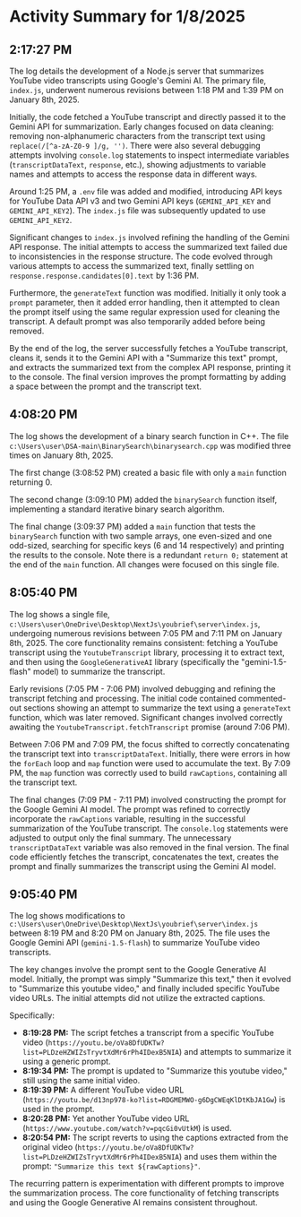 # Activity Summary for 1/8/2025

## 2:17:27 PM
The log details the development of a Node.js server that summarizes YouTube video transcripts using Google's Gemini AI.  The primary file, `index.js`, underwent numerous revisions between 1:18 PM and 1:39 PM on January 8th, 2025.

Initially, the code fetched a YouTube transcript and directly passed it to the Gemini API for summarization.  Early changes focused on data cleaning: removing non-alphanumeric characters from the transcript text using `replace(/[^a-zA-Z0-9 ]/g, '')`.  There were also several debugging attempts involving `console.log` statements to inspect intermediate variables (`transcriptDataText`, `response`, etc.), showing adjustments to variable names and attempts to access the response data in different ways.

Around 1:25 PM, a `.env` file was added and modified, introducing API keys for YouTube Data API v3 and two Gemini API keys (`GEMINI_API_KEY` and `GEMINI_API_KEY2`).  The `index.js` file was subsequently updated to use `GEMINI_API_KEY2`.

Significant changes to `index.js` involved refining the handling of the Gemini API response. The initial attempts to access the summarized text failed due to inconsistencies in the response structure. The code evolved through various attempts to access the summarized text, finally settling on `response.response.candidates[0].text` by 1:36 PM.

Furthermore, the `generateText` function was modified.  Initially it only took a `prompt` parameter, then it added error handling, then it attempted to clean the prompt itself using the same regular expression used for cleaning the transcript. A default prompt was also temporarily added before being removed.

By the end of the log, the server successfully fetches a YouTube transcript, cleans it, sends it to the Gemini API with a "Summarize this text" prompt, and extracts the summarized text from the complex API response, printing it to the console. The final version improves the prompt formatting by adding a space between the prompt and the transcript text.


## 4:08:20 PM
The log shows the development of a binary search function in C++.  The file `c:\Users\user\DSA-main\BinarySearch\binarysearch.cpp` was modified three times on January 8th, 2025.

The first change (3:08:52 PM) created a basic file with only a `main` function returning 0.

The second change (3:09:10 PM) added the `binarySearch` function itself, implementing a standard iterative binary search algorithm.

The final change (3:09:37 PM) added a `main` function that tests the `binarySearch` function with two sample arrays, one even-sized and one odd-sized, searching for specific keys (6 and 14 respectively) and printing the results to the console.  Note there is a redundant `return 0;` statement at the end of the `main` function.  All changes were focused on this single file.


## 8:05:40 PM
The log shows a single file, `c:\Users\user\OneDrive\Desktop\NextJs\youbrief\server\index.js`, undergoing numerous revisions between 7:05 PM and 7:11 PM on January 8th, 2025.  The core functionality remains consistent: fetching a YouTube transcript using the `YoutubeTranscript` library, processing it to extract text, and then using the `GoogleGenerativeAI` library (specifically the "gemini-1.5-flash" model) to summarize the transcript.

Early revisions (7:05 PM - 7:06 PM) involved debugging and refining the transcript fetching and processing.  The initial code contained commented-out sections showing an attempt to summarize the text using a `generateText` function, which was later removed. Significant changes involved correctly awaiting the `YoutubeTranscript.fetchTranscript` promise (around 7:06 PM).

Between 7:06 PM and 7:09 PM, the focus shifted to correctly concatenating the transcript text into `transcriptDataText`.  Initially, there were errors in how the `forEach` loop and `map` function were used to accumulate the text.  By 7:09 PM, the `map` function was correctly used to build `rawCaptions`, containing all the transcript text.

The final changes (7:09 PM - 7:11 PM) involved constructing the prompt for the Google Gemini AI model.  The prompt was refined to correctly incorporate the `rawCaptions` variable, resulting in the successful summarization of the YouTube transcript.  The `console.log` statements were adjusted to output only the final summary.  The unnecessary `transcriptDataText` variable was also removed in the final version.  The final code efficiently fetches the transcript, concatenates the text, creates the prompt and finally summarizes the transcript using the Gemini AI model.


## 9:05:40 PM
The log shows modifications to `c:\Users\user\OneDrive\Desktop\NextJs\youbrief\server\index.js` between 8:19 PM and 8:20 PM on January 8th, 2025.  The file uses the Google Gemini API (`gemini-1.5-flash`) to summarize YouTube video transcripts.

The key changes involve the prompt sent to the Google Generative AI model. Initially, the prompt was simply "Summarize this text," then it evolved to "Summarize this youtube video," and finally included specific YouTube video URLs.  The initial attempts did not utilize the extracted captions.

Specifically:

* **8:19:28 PM:** The script fetches a transcript from a specific YouTube video (`https://youtu.be/oVa8DfUDKTw?list=PLDzeHZWIZsTryvtXdMr6rPh4IDexB5NIA`) and attempts to summarize it using a generic prompt.
* **8:19:34 PM:** The prompt is updated to "Summarize this youtube video,"  still using the same initial video.
* **8:19:39 PM:** A different YouTube video URL (`https://youtu.be/d13np978-ko?list=RDGMEMWO-g6DgCWEqKlDtKbJA1Gw`) is used in the prompt.
* **8:20:28 PM:** Yet another YouTube video URL (`https://www.youtube.com/watch?v=pqcGi0vUtkM`) is used.
* **8:20:54 PM:** The script reverts to using the captions extracted from the original video (`https://youtu.be/oVa8DfUDKTw?list=PLDzeHZWIZsTryvtXdMr6rPh4IDexB5NIA`) and uses them within the prompt:  `"Summarize this text ${rawCaptions}"`.


The recurring pattern is experimentation with different prompts to improve the summarization process.  The core functionality of fetching transcripts and using the Google Generative AI remains consistent throughout.

